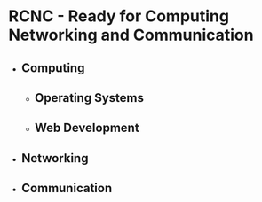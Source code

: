 <h1>RCNC - Ready for Computing Networking and Communication</h1>
<ul>
  <li>
    <h2>Computing</h2>
    <ul>
      <li><h2>Operating Systems</h2></li>
      <li><h2>Web Development</h2></li>
    </ul>
  </li>
  <li><h2>Networking</h2></li>
  <li><h2>Communication</h2></li>
</ul>
